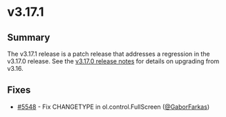 # v3.17.1

## Summary

The v3.17.1 release is a patch release that addresses a regression in the v3.17.0 release.  See the [v3.17.0 release notes](https://github.com/openlayers/ol3/releases/tag/v3.17.0) for details on upgrading from v3.16.

## Fixes

 * [#5548](https://github.com/openlayers/ol3/pull/5548) - Fix CHANGETYPE in ol.control.FullScreen ([@GaborFarkas](https://github.com/GaborFarkas))
